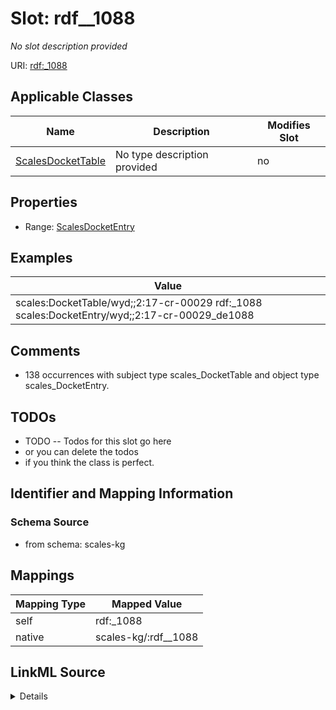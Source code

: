 

# Slot: rdf__1088


_No slot description provided_





URI: [rdf:_1088](http://www.w3.org/1999/02/22-rdf-syntax-ns#_1088)



<!-- no inheritance hierarchy -->





## Applicable Classes

| Name | Description | Modifies Slot |
| --- | --- | --- |
| [ScalesDocketTable](../classes/ScalesDocketTable.md) | No type description provided |  no  |







## Properties

* Range: [ScalesDocketEntry](../classes/ScalesDocketEntry.md)






## Examples

| Value |
| --- |
| scales:DocketTable/wyd;;2:17-cr-00029 rdf:_1088 scales:DocketEntry/wyd;;2:17-cr-00029_de1088 |

## Comments

* 138 occurrences with subject type scales_DocketTable and object type scales_DocketEntry.

## TODOs

* TODO -- Todos for this slot go here
* or you can delete the todos
* if you think the class is perfect.

## Identifier and Mapping Information







### Schema Source


* from schema: scales-kg




## Mappings

| Mapping Type | Mapped Value |
| ---  | ---  |
| self | rdf:_1088 |
| native | scales-kg/:rdf__1088 |




## LinkML Source

<details>
```yaml
name: rdf__1088
description: No slot description provided
todos:
- TODO -- Todos for this slot go here
- or you can delete the todos
- if you think the class is perfect.
comments:
- 138 occurrences with subject type scales_DocketTable and object type scales_DocketEntry.
examples:
- value: scales:DocketTable/wyd;;2:17-cr-00029 rdf:_1088 scales:DocketEntry/wyd;;2:17-cr-00029_de1088
from_schema: scales-kg
rank: 1000
slot_uri: rdf:_1088
alias: rdf__1088
domain_of:
- scales_DocketTable
range: scales_DocketEntry

```
</details>